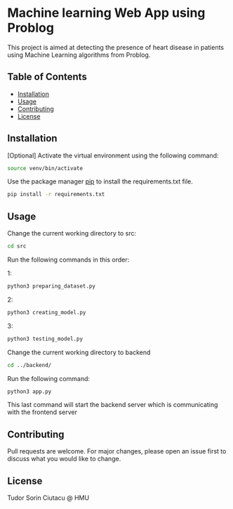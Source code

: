 # Machine learning Web App using Problog

This project is aimed at detecting the 
presence of heart disease in patients 
using Machine Learning algorithms from
Problog.

## Table of Contents

- [Installation](#installation)
- [Usage](#usage)
- [Contributing](#contributing)
- [License](#license)

## Installation
[Optional] Activate the virtual 
environment using the following command:

```bash
source venv/bin/activate
```

Use the package manager 
[pip](https://pip.pypa.io/en/stable/) 
to install the requirements.txt file.

```bash
pip install -r requirements.txt
```

## Usage

Change the current working directory to src:

```bash
cd src
```

Run the following commands in this order:

1: 
```bash
python3 preparing_dataset.py
```
2: 
```bash
python3 creating_model.py
```
3: 
```bash
python3 testing_model.py
```

Change the current working directory to
backend

```bash
cd ../backend/
```

Run the following command:
```bash
python3 app.py
```
This last command will start the backend
server which is communicating with the
frontend server

## Contributing

Pull requests are welcome. For major changes, please open an issue first
to discuss what you would like to change.

## License

Tudor Sorin Ciutacu @ HMU

